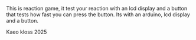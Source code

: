 This is reaction game, it test your reaction with an lcd display and a button that tests how fast you can press the button. Its with an arduino, lcd display and a button.

Kaeo kloss 2025 